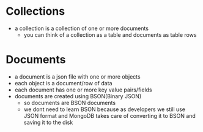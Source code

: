 # Collections
- a collection is a collection of one or more documents
    - you can think of a collection as a table and documents as table rows

# Documents
- a document is a json file with one or more objects
- each object is a document/row of data
- each document has one or more key value pairs/fields
- documents are created using BSON(Binary JSON)
    - so documents are BSON documents
    - we dont need to learn BSON because as developers we still use JSON format and MongoDB takes care of converting it to BSON and saving it to the disk
